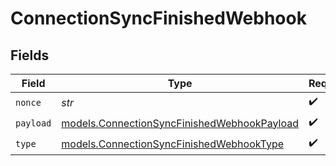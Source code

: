 # ConnectionSyncFinishedWebhook


## Fields

| Field                                                                                            | Type                                                                                             | Required                                                                                         | Description                                                                                      |
| ------------------------------------------------------------------------------------------------ | ------------------------------------------------------------------------------------------------ | ------------------------------------------------------------------------------------------------ | ------------------------------------------------------------------------------------------------ |
| `nonce`                                                                                          | *str*                                                                                            | :heavy_check_mark:                                                                               | N/A                                                                                              |
| `payload`                                                                                        | [models.ConnectionSyncFinishedWebhookPayload](../models/connectionsyncfinishedwebhookpayload.md) | :heavy_check_mark:                                                                               | N/A                                                                                              |
| `type`                                                                                           | [models.ConnectionSyncFinishedWebhookType](../models/connectionsyncfinishedwebhooktype.md)       | :heavy_check_mark:                                                                               | N/A                                                                                              |